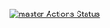 [![master Actions Status](https://github.com/uf-reef-avl/setpoint_generator/workflows/master/badge.svg)](https://github.com/uf-reef-avl/setpoint_generator/actions)
